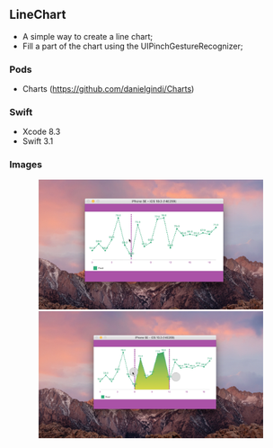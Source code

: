 ## LineChart
- A simple way to create a line chart;
- Fill a part of the chart using the UIPinchGestureRecognizer;

### Pods
- Charts (https://github.com/danielgindi/Charts)

### Swift
- Xcode 8.3
- Swift 3.1

### Images
<p align="center">
<img src="https://github.com/limadeveloper/iOS-LineChart/blob/master/Docs/images/01.png" width="400">
<img src="https://github.com/limadeveloper/iOS-LineChart/blob/master/Docs/images/02.png" width="400">
</p>
<br>
